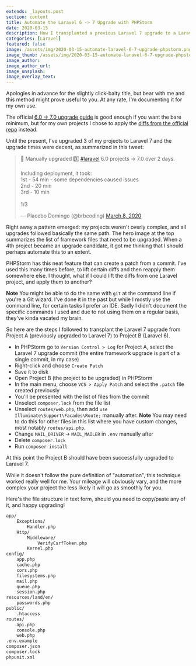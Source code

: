 ```yaml
---
extends: _layouts.post
section: content
title: Automate the Laravel 6 -> 7 Upgrade with PHPStorm
date: 2020-03-15
description: How I transplanted a previous Laravel 7 upgrade to a Laravel 6 project, using PHPStorm.
categories: [Laravel]
featured: false
image: /assets/img/2020-03-15-automate-laravel-6-7-upgrade-phpstorm.png
image_thumb: /assets/img/2020-03-15-automate-laravel-6-7-upgrade-phpstorm.png
image_author: 
image_author_url: 
image_unsplash: 
image_overlay_text:
---
```


Apologies in advance for the slightly click-baity title, but bear with me and this method might prove useful to you. At any rate, I'm documenting it for my own use.

The official [6.0 -> 7.0 upgrade guide](https://laravel.com/docs/7.x/upgrade) is good enough if you want the bare minimum, but for my own projects I chose to apply the [diffs from the official repo](https://github.com/laravel/laravel/compare/6.x...master) instead.  

Until the present, I've upgraded 3 of my projects to Laravel 7 and the upgrade times were decent, as summarized in this tweet:

<blockquote class="twitter-tweet"><p lang="en" dir="ltr">🚀 Manually upgraded 3️⃣ <a href="https://twitter.com/hashtag/laravel?src=hash&amp;ref_src=twsrc%5Etfw">#laravel</a> 6.0 projects → 7.0 over 2 days.<br><br>Including deployment, it took:<br>1st - 54 min - some dependencies caused issues<br>2nd - 20 min<br>3rd - 10 min<br><br>1/3</p>&mdash; Placebo Domingo (@brbcoding) <a href="https://twitter.com/brbcoding/status/1236721526554189824?ref_src=twsrc%5Etfw">March 8, 2020</a></blockquote>
<script async src="https://platform.twitter.com/widgets.js" charset="utf-8"></script>

Right away a pattern emerged: my projects weren't overly complex, and all upgrades followed basically the same path. The hero image at the top summarizes the list of framework files that need to be upgraded. When a 4th project became an upgrade candidate, it got me thinking that I should perhaps automate this to an extent.

PHPStorm has this neat feature that can create a patch from a commit. I've used this many times before, to lift certain diffs and then reapply them somewhere else. I thought, what if I could lift the diffs from one Laravel project, and apply them to another?

**Note** You might be able to do the same with `git` at the command line if you're a Git wizard. I've done it in the past but while I mostly use the command line, for certain tasks I prefer an IDE. Sadly I didn't document the specific commands I used and due to not using them on a regular basis, they've kinda vacated my brain.

So here are the steps I followed to transplant the Laravel 7 upgrade from Project A (previously upgraded to Laravel 7) to Project B (Laravel 6).

- In PHPStorm go to `Version Control > Log` for Project A, select the Laravel 7 upgrade commit (the entire framework upgrade is part of a single commit, in my case)
- Right-click and choose `Create Patch`
- Save it to disk
- Open Project B (the project to be upgraded) in PHPStorm
- In the main menu, choose `VCS > Apply Patch` and select the `.patch` file created previously
- You'll be presented with the list of files from the commit
- Unselect `composer.lock` from the file list
- Unselect `routes/web.php`, then add `use Illuminate\Support\Facades\Route;` manually after. **Note** You may need to do this for other files in this list where you have custom changes, most notably `routes/api.php`.
- Change `MAIL_DRIVER` -> `MAIL_MAILER` in `.env` manually after
- Delete `composer.lock`
- Run `composer install`

At this point the Project B should have been successfully upgraded to Laravel 7.

While it doesn't follow the pure definition of "automation", this technique worked really well for me. Your mileage will obviously vary, and the more complex your project the less likely it will go as smoothly for you.

Here's the file structure in text form, should you need to copy/paste any of it, and happy upgrading!

```bash
app/
    Exceptions/
        Handler.php
    Http/
        Middleware/
            VerifyCsrfToken.php
        Kernel.php
config/
    app.php
    cache.php
    cors.php
    filesystems.php
    mail.php
    queue.php
    session.php
resources/land/en/
    passwords.php
public/
    .htaccess
routes/
    api.php
    console.php
    web.php
.env.example
composer.json
composer.lock
phpunit.xml
```

